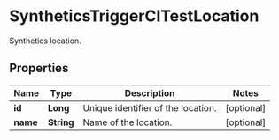 

# SyntheticsTriggerCITestLocation

Synthetics location.

## Properties

Name | Type | Description | Notes
------------ | ------------- | ------------- | -------------
**id** | **Long** | Unique identifier of the location. |  [optional]
**name** | **String** | Name of the location. |  [optional]



